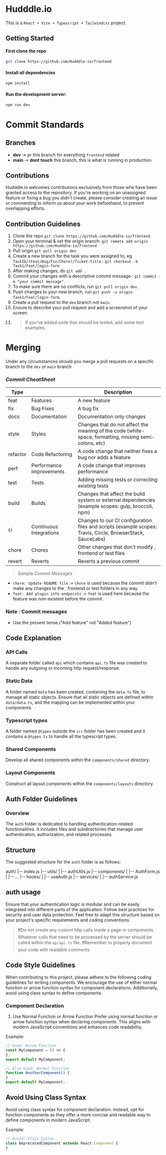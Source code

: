 # Hudddle.io

This is a `React + Vite + Typescript + Tailwindcss` project.

## Getting Started


#### First clone the repo

```bash
git clone https://github.com/Hudddle-io/frontend
```

#### Install all dependencies

```bash
npm install
```

#### Run the development server:

```bash
npm run dev
```

# Commit Standards

## Branches

- **dev** -> pr this branch for everything `frontend` related
- **main** -> **dont touch** this branch, this is what is running in production.

## Contributions

Hudddle.io welcomes contributions exclusively from those who have been granted access to the repository. If you're working on an unassigned feature or fixing a bug you didn't create, please consider creating an issue or commenting to inform us about your work beforehand, to prevent overlapping efforts.

## Contribution Guidelines

1. Clone the repo `git clone https://github.com/Hudddle-io/frontend`.
2. Open your terminal & set the origin branch: `git remote add origin https://github.com/Hudddle-io/frontend`
3. Pull origin `git pull origin dev`
4. Create a new branch for the task you were assigned to, eg `TaskID/(Feat/Bug/Fix/Chore)/Ticket-title` : `git checkout -b Task1/Feat/login-form`
5. After making changes, do `git add .`
6. Commit your changes with a descriptive commit message : `git commit -m "your commit message"`.
7. To make sure there are no conflicts, run `git pull origin dev`.
8. Push changes to your new branch, run `git push -u origin Task1/Feat/login-form`.
9. Create a pull request to the `dev` branch not `main`.
10. Ensure to describe your pull request and add a screenshot of your screen.
11. > If you've added code that should be tested, add some test examples.

# Merging

Under any circumstances should you merge a pull requests on a specific branch to the `dev` or `main` branch

### _Commit CheatSheet_

| Type     |                          | Description                                                                                                 |
| -------- | ------------------------ | ----------------------------------------------------------------------------------------------------------- |
| feat     | Features                 | A new feature                                                                                               |
| fix      | Bug Fixes                | A bug fix                                                                                                   |
| docs     | Documentation            | Documentation only changes                                                                                  |
| style    | Styles                   | Changes that do not affect the meaning of the code (white-space, formatting, missing semi-colons, etc)      |
| refactor | Code Refactoring         | A code change that neither fixes a bug nor adds a feature                                                   |
| perf     | Performance Improvements | A code change that improves performance                                                                     |
| test     | Tests                    | Adding missing tests or correcting existing tests                                                           |
| build    | Builds                   | Changes that affect the build system or external dependencies (example scopes: gulp, broccoli, npm)         |
| ci       | Continuous Integrations  | Changes to our CI configuration files and scripts (example scopes: Travis, Circle, BrowserStack, SauceLabs) |
| chore    | Chores                   | Other changes that don't modify , frontend or test files                                                    |
| revert   | Reverts                  | Reverts a previous commit                                                                                   |

> _Sample Commit Messages_

- `chore: Update README file` := `chore` is used because the commit didn't make any changes to the , frontend or test folders in any way.
- `feat: Add plugin info endpoints` := `feat` is used here because the feature was non-existent before the commit.

### Note : Commit messages
- Use the present tense ("Add feature" not "Added feature")

## Code Explanation

### API Calls

A separate folder called `api` which contains `api.ts` file was created to handle any outgoing or incoming http request/response. 

### Static Data

A folder named `data` has been created, containing the `data.ts` file, to manage all static objects. Ensure that all static objects are defined within `data/data.ts`, and the mapping can be implemented within your components.

### Typescript types

A folder named `@types` outside the `src` folder has been created and it contains a `@types.ts` to handle all the typescript types.

### Shared Components

Develop all shared components within the `components/shared` directory.

### Layout Components

Construct all layout components within the `components/layouts` directory.

## Auth Folder Guidelines

### Overview

The `auth` folder is dedicated to handling authentication-related functionalities. It includes files and subdirectories that manage user authentication, authorization, and related processes.

## Structure

The suggested structure for the `auth` folder is as follows:

auth/
|-- index.js
|-- utils/
| |-- authUtils.js
|-- components/
| |-- AuthForm.js
| |-- ...
|-- hooks/
| |-- useAuth.js
|-- services/
| |-- authService.js


## auth usage
Ensure that your authentication logic is modular and can be easily integrated into different parts of the application. Follow best practices for security and user data protection.
Feel free to adapt this structure based on your project's specific requirements and coding conventions.

> ❗❗Do not create any custom http calls inside a page or components. Whatever calls that need to be processed by the server should be called within the `ap/api.ts` file.
>❗❗Remember to properly document your code with readable comments


## Code Style Guidelines
When contributing to this project, please adhere to the following coding guidelines for writing components. We encourage the use of either normal function or arrow function syntax for component declarations. Additionally, avoid using class syntax to define components.

### Component Declaration
1. Use Normal Function or Arrow Function
Prefer using normal function or arrow function syntax when declaring components. This aligns with modern JavaScript conventions and enhances code readability.

Example:
```js
// Good: Arrow Function
const MyComponent = () => {
};
export default MyComponent;

// Also Good: Normal Function
function AnotherComponent() {
}
export default MyComponent;
```

## Avoid Using Class Syntax
Avoid using class syntax for component declaration. Instead, opt for function components as they offer a more concise and readable way to define components in modern JavaScript.

Example:
```js
// Avoid: Class Syntax
class DeprecatedComponent extends React.Component {
}
```
